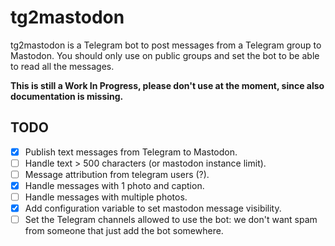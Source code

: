 # tg2mastodon

tg2mastodon is a Telegram bot to post messages from a Telegram group to Mastodon.
You should only use on public groups and set the bot to be able to read all the
messages.

**This is still a Work In Progress, please don't use at the moment, since also
documentation is missing.**

## TODO

- [x] Publish text messages from Telegram to Mastodon.
- [ ] Handle text > 500 characters (or mastodon instance limit).
- [ ] Message attribution from telegram users (?).
- [X] Handle messages with 1 photo and caption.
- [ ] Handle messages with multiple photos.
- [X] Add configuration variable to set mastodon message visibility.
- [ ] Set the Telegram channels allowed to use the bot: we don't want spam from
      someone that just add the bot somewhere.
